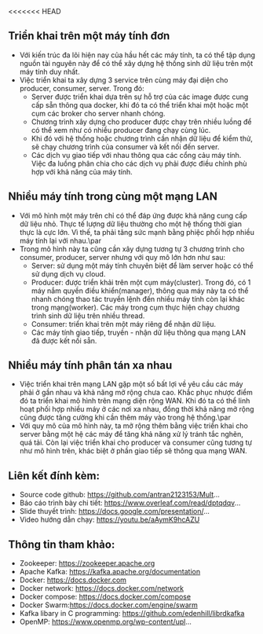 <<<<<<< HEAD

## Triển khai trên một máy tính đơn

- Với kiến trúc đa lõi hiện nay của hầu hết các máy tính, ta có thể tập dụng nguồn tài nguyên này để có thể xây dựng hệ thống sinh dữ liệu trên một máy tính duy nhất.
- Việc triển khai ta xây dựng 3 service trên cùng máy đại diện cho producer, consumer, server. Trong đó:
  - Server được triển khai dựa trên sự hỗ trợ của các image được cung cấp sẵn thông qua docker, khi đó ta có thể triển khai một hoặc một cụm các broker cho server nhanh chóng.
  - Chương trình xây dựng cho producer được chạy trên nhiều luồng để có thể xem như có nhiều producer đang chạy cùng lúc.
  - Khi đó với hệ thống hoặc chương trình cần nhận dữ liệu để kiểm thử, sẽ chạy chương trình của consumer và kết nối đến server.
  - Các dịch vụ giao tiếp với nhau thông qua các cổng cảu máy tính. Việc đa luồng phân chia cho các dịch vụ phải được điều chỉnh phù hợp với khả năng của máy tính.

## Nhiều máy tính trong cùng một mạng LAN

- Với mô hình một máy trên chỉ có thể đáp ứng được khả năng cung cấp dữ liệu nhỏ. Thực tế lượng dữ liệu thường cho một hệ thống thời gian thực là cực lớn. Vì thế, ta phải tăng sức mạnh bằng phiệc phối hợp nhiều máy tính lại với nhau.\par
- Trong mô hình này ta cũng cần xây dựng tương tự 3 chương trình cho consumer, producer, server nhưng với quy mô lớn hơn như sau:
  - Server: sử dụng một máy tính chuyên biệt để làm server hoặc có thể sử dụng dịch vụ cloud.
  - Producer: được triển khải trên một cụm máy(cluster). Trong đó, có 1 máy nắm quyền điều khiển(manager), thông qua máy này ta có thể nhanh chóng thao tác truyền lệnh đến nhiều máy tính còn lại khác trong mạng(worker). Các máy trong cụm thực hiện chạy chương trình sinh dữ liệu trên nhiều thread.
  - Consumer: triển khai trên một máy riêng để nhận dữ liệu.
  - Các máy tính giao tiếp, truyền - nhận dữ liệu thông qua mạng LAN đã được kết nối sẵn.

## Nhiều máy tính phân tán xa nhau

- Việc triển khai trên mạng LAN gặp một số bất lợi về yêu cầu các máy phải ở gần nhau và khả năng mở rộng chưa cao. Khắc phục nhược điểm đó ta triển khai mô hình trên mạng diện rộng WAN. Khi đó ta có thể linh hoạt phối hợp nhiều máy ở các nơi xa nhau, đồng thời khả năng mở rộng cũng được tăng cường khi cần thêm máy vào trong hệ thống.\par
- Với quy mô của mô hình này, ta mở rộng thêm bằng việc triển khai cho server bằng một hệ các máy để tăng khả năng xử lý tránh tắc nghẽn, quá tải. Còn lại việc triển khai cho producer và consumer cũng tương tự như mô hình trên, khác biệt ở phần giao tiếp sẽ thông qua mạng WAN.

## Liên kết đính kèm:

- Source code github: https://github.com/antran2123153/Mult...
- Báo cáo trình bày chi tiết: https://www.overleaf.com/read/dptqdqv...
- Slide thuyết trình: https://docs.google.com/presentation/...
- Video hướng dẫn chạy: https://youtu.be/aAymK9hcAZU

## Thông tin tham khảo:

- Zookeeper: https://zookeeper.apache.org
- Apache Kafka: https://kafka.apache.org/documentation
- Docker: https://docs.docker.com
- Docker network: https://docs.docker.com/network
- Docker compose: https://docs.docker.com/compose
- Docker Swarm:https://docs.docker.com/engine/swarm
- Kafka libary in C programming: https://github.com/edenhill/librdkafka
- OpenMP: https://www.openmp.org/wp-content/upl...
